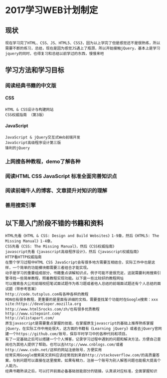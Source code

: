 # 2017学习WEB计划制定

## 现状

	现在学习完了HTML、CSS、JS、HTML5、CSS3，因为以上学完了但是感觉还不是很熟练，所以需要不断的练习，总结，现在是因为感觉JS遇上了瓶颈，所以开始接触jQuery，基本上是学习jquery的同时，也得复习和总结以前学过的东西，慢慢来吧

## 学习方法和学习目标

### 阅读经典书籍的中文版

#### CSS
	HTML & CSS设计与构建网站
	CSS权威指南 （第3版）

#### JavaScript
	
	JavaScript & jQuery交互式Web前端开发
	JavaScript高级程序设计第三版
	锋利的jQuery

	
### 上网搜各种教程，demo了解各种

### 阅读HTML CSS JavaScript 标准全面完善知识点

### 阅读前端牛人的博客、文章提升对知识的理解

### 善用搜索引擎

## 以下是入门阶段不错的书籍和资料

	HTML先看《HTML & CSS: Design and Build Websites》1-9章，然后《HTML5: The Missing Manual》1-4章。
	CSS先看《CSS: The Missing Manual》，然后《CSS权威指南》
	javascript先看《javascript高级程序设计》，然后《javascript权威指南》
	HTTP看HTTP权威指南
	在整个学习过程中HTML CSS JavaScript会有很多地方需要互相结合，实际工作中也是这样，一个简单的功能模块都需要三者结合才能实现。
	动手是学习的重要组成部分，书籍重点讲解知识点，例子可能不是很充足，这就需要利用搜索引擎寻找一些简单教程，照着教程实现功能。以下是一些比较好的教程网址
	可以搜索各大公司前端校招笔试面试题作为练习题或者他人总结的前端面试题还有个人总结的面试题（带参考答案）
	http://code.tutsplus.com有各种各样的教程
	MDN也有很多教程，更重要的是里面有详细的文档，需要查找某个功能时在Google搜索：xxx site:https://developer.mozilla.org
	http://www.html5rocks.com/zh/也有很多优质教程
	http://www.sitepoint.com/
	http://alistapart.com/
	原生javascript是需要重点掌握的技能，在掌握原生javascript的基础上推荐熟练掌握jQuery，在实际工作中用处很大，这方面的书籍有《Learning jQuery》或者去jQuery官网
	建一个https://github.com/账号，保存平时学习中的各种代码和项目。
	有了一定基础之后可以搭建一个个人博客，记录学习过程中遇到的问题和解决方法，方便自己查阅也为其他人提供了帮助。也可以去http://www.cnblogs.com/或者http://www.csdn.net/这样的网站注册账号，方便实用
	经常实用Google搜索英文资料应该经常找到来自http://stackoverflow.com/的高质量答案，与到问题可以直接在这里搜索，如果有精力，注册一个账号为别人解答问题也能极大提高个人能力。
	经典书籍熟读之后，可以打开前面必备基础技能部分的链接。认真读对应标准，全面掌握知识

